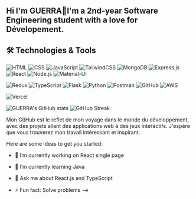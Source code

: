 ## Hi I'm GUERRA👋I'm a 2nd-year Software Engineering student with a love for Dévelopement.

## 🛠️ Technologies & Tools




![HTML](https://img.shields.io/badge/HTML5-%23E34F26.svg?style=for-the-badge&logo=html5&logoColor=white)
![CSS](https://img.shields.io/badge/CSS3-%231572B6.svg?style=for-the-badge&logo=css3&logoColor=white)
![JavaScript](https://img.shields.io/badge/JavaScript-%23F7DF1E.svg?style=for-the-badge&logo=javascript&logoColor=black)
![TailwindCSS](https://img.shields.io/badge/TailwindCSS-%2338B2AC.svg?style=for-the-badge&logo=tailwind-css&logoColor=white)
![MongoDB](https://img.shields.io/badge/MongoDB-%2347A248.svg?style=for-the-badge&logo=mongodb&logoColor=white)
![Express.js](https://img.shields.io/badge/Express.js-%23000000.svg?style=for-the-badge&logo=express&logoColor=white)
![React](https://img.shields.io/badge/React-%2361DAFB.svg?style=for-the-badge&logo=react&logoColor=black)
![Node.js](https://img.shields.io/badge/Node.js-%23339933.svg?style=for-the-badge&logo=node.js&logoColor=white)
![Material-UI](https://img.shields.io/badge/Material--UI-%230081CB.svg?style=for-the-badge&logo=mui&logoColor=white)

![Redux](https://img.shields.io/badge/redux-764ABC?style=for-the-badge&logo=redux&logoColor=white)
![TypeScript](https://img.shields.io/badge/TypeScript-%23007ACC.svg?style=for-the-badge&logo=typescript&logoColor=white)
![Flask](https://img.shields.io/badge/Flask-%23000000.svg?style=for-the-badge&logo=flask&logoColor=white)
![Python](https://img.shields.io/badge/Python-%233776AB.svg?style=for-the-badge&logo=python&logoColor=white)
![Postman](https://img.shields.io/badge/Postman-%23FF6C37.svg?style=for-the-badge&logo=postman&logoColor=white)
![GitHub](https://img.shields.io/badge/GitHub-%23181717.svg?style=for-the-badge&logo=github&logoColor=white)
![AWS](https://img.shields.io/badge/AWS-%23FF9900.svg?style=for-the-badge&logo=amazon-aws&logoColor=white)

![Vercel](https://img.shields.io/badge/Vercel-000?logo=vercel&style=for-the-badge)




![GUERRA's GitHub stats](https://github-readme-stats.vercel.app/api?username=IannisG10&show_icons=true&theme=radical) ![GitHub Streak](https://streak-stats.demolab.com/?user=IannisG10&theme=dark)




Mon GitHub est le reflet de mon voyage dans le monde du développement, avec des projets allant des applications web à des jeux interactifs. J'espère que vous trouverez mon travail intéressant et inspirant.



Here are some ideas to get you started:

- 🔭 I’m currently working on React single page
- 🌱 I’m currently learning Java
- 💬 Ask me about React.js and TypeScript

- ⚡ Fun fact: Solve problems
-->
